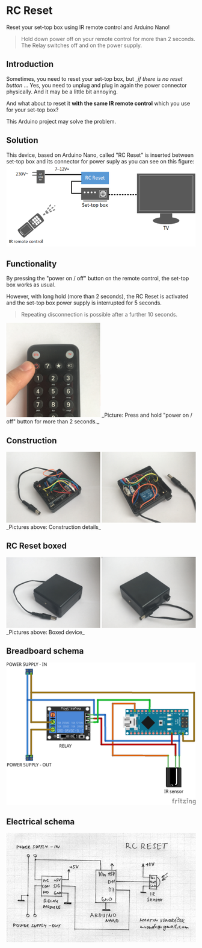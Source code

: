 
# RC Reset
Reset your set-top box using IR remote control and Arduino Nano!

> Hold down power off on your remote control for more than 2 seconds.  
> The Relay switches off and on the power supply.  

## Introduction

Sometimes, you need to reset your set-top box, but __if there is no reset button_ ... Yes, you need to unplug and plug in again the power connector physically.
And it may be a little bit annoying.

And what about to reset it **with the same IR remote control** which you use for your set-top box?

This Arduino project may solve the problem.

## Solution

This device, based on Arduino Nano, called "RC Reset" is inserted between set-top box and its connector for power suply as you can see on this figure:
![Overview schema](doc/rc_reset.png)

  

## Functionality

By pressing the "power on / off" button on the remote control, the set-top box works as usual.

However, with long hold (more than 2 seconds), the RC Reset is activated and the set-top box power supply is interrupted for 5 seconds.

> Repeating disconnection is possible after a further 10 seconds.

<img src="/doc/remote-control.jpg" alt="Remote control" width="250">
_Picture: Press and hold "power on / off" button for more than 2 seconds._

## Construction
<img src="/doc/rc_reset-unboxed-1.jpg" alt="Unboxed" width="250">
<img src="/doc/rc_reset-unboxed-2.jpg" alt="Unboxed" width="250">
_Pictures above: Construction details_

## RC Reset boxed
<img src="/doc/rc_reset-boxed-1.jpg" alt="Unboxed" width="250">
<img src="/doc/rc_reset-boxed-2.jpg" alt="Unboxed" width="250">
_Pictures above: Boxed device_

## Breadboard schema
![Breadboard schema](doc/rc_reset_bb.png)

## Electrical schema
![Electrical schema](doc/rc_reset.jpeg)


